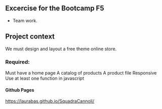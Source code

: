 ## Excercise for the Bootcamp F5

- Team work.

## Project context
We must design and layout a free theme online store.

### Required:

Must have a home page
A catalog of products
A product file
Responsive
Use at least one function in javascript

#### Github Pages

https://laurabas.github.io/SquadraCannoli/
